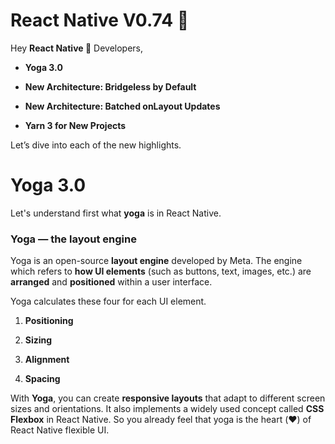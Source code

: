 # React Native V0.74 🚀
Hey **React Native 💙** Developers,

- **Yoga 3.0**

- **New Architecture: Bridgeless by Default**

- **New Architecture: Batched onLayout Updates**

- **Yarn 3 for New Projects**

Let’s dive into each of the new highlights.

# Yoga 3.0

Let's understand first what **yoga** is in React Native.

### Yoga — the layout engine

Yoga is an open-source **layout engine** developed by Meta. The engine which refers to **how UI elements** (such as buttons, text, images, etc.) are **arranged** and **positioned** within a user interface.

Yoga calculates these four for each UI element.

1.  **Positioning**

2.  **Sizing**

3.  **Alignment**

4.  **Spacing**

With **Yoga**, you can create **responsive layouts** that adapt to different screen sizes and orientations. It also implements a widely used concept called **CSS Flexbox** in React Native. So you already feel that yoga is the heart (♥︎) of React Native flexible UI.
